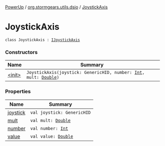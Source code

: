[PowerUp](../../index.md) / [org.stormgears.utils.dsio](../index.md) / [JoystickAxis](./index.md)

# JoystickAxis

`class JoystickAxis : `[`IJoystickAxis`](../-i-joystick-axis/index.md)

### Constructors

| Name | Summary |
|---|---|
| [&lt;init&gt;](-init-.md) | `JoystickAxis(joystick: GenericHID, number: `[`Int`](https://kotlinlang.org/api/latest/jvm/stdlib/kotlin/-int/index.html)`, mult: `[`Double`](https://kotlinlang.org/api/latest/jvm/stdlib/kotlin/-double/index.html)`)` |

### Properties

| Name | Summary |
|---|---|
| [joystick](joystick.md) | `val joystick: GenericHID` |
| [mult](mult.md) | `val mult: `[`Double`](https://kotlinlang.org/api/latest/jvm/stdlib/kotlin/-double/index.html) |
| [number](number.md) | `val number: `[`Int`](https://kotlinlang.org/api/latest/jvm/stdlib/kotlin/-int/index.html) |
| [value](value.md) | `val value: `[`Double`](https://kotlinlang.org/api/latest/jvm/stdlib/kotlin/-double/index.html) |
